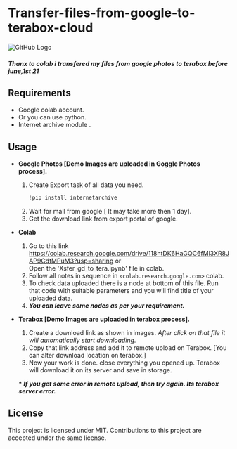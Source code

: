 # Transfer-files-from-google-to-terabox-cloud

 ![GitHub Logo](https://raw.githubusercontent.com/sandeepyadav1478/Transfer-files-from-google-to-terabox-cloud/main/template.png)
 
 <h5>Thanx to colab i transfered my files from google photos to terabox before june,1st 21</h5> 
 
## Requirements
 
 * Google colab account.
 * Or you can use python.
 * Internet archive module .

## Usage

 * __Google Photos [Demo Images are uploaded in Goggle Photos process].__
   1. Create Export task of all data you need.
      ```python 
      !pip install internetarchive
      ```
   3. Wait for mail from google [ It may take more then 1 day].
   4. Get the download link from export portal of google.
 
 * __Colab__
   1. Go to this link https://colab.research.google.com/drive/118htDK6HaGQC6fMl3XR8JAP9CdtMPuM3?usp=sharing or <br/> Open the 'Xsfer_gd_to_tera.ipynb' file in colab.
   2. Follow all notes in sequence in `<colab.research.google.com>` colab.
   3. To check data uploaded there is a node at bottom of this file. Run that code with suitable parameters and you will find title of your uploaded data.
   4. __*You can leave some nodes as per your requirement.*__
 
 * __Terabox [Demo Images are uploaded in terabox process].__
   1. Create a download link as shown in images. *After click on that file it will automatically start downloading.*
   2. Copy that link address and add it to remote upload on Terabox. [You can alter download location on terabox.]
   3. Now your work is done. close everything you opened up. Terabox will download it on its server and save in storage.
     
     __* *If you get some error in remote upload, then try again. Its terabox server error.*__

## License
This project is licensed under MIT. Contributions to this project are accepted under the same license.

